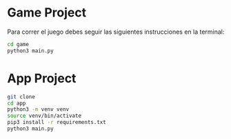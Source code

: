 # Game Project

Para correr el juego debes seguir las siguientes instrucciones en la terminal:

```sh
cd game
python3 main.py 
```


# App Project 

```sh
git clone
cd app
python3 -m venv venv
source venv/bin/activate
pip3 install -r requirements.txt
python3 main.py
```